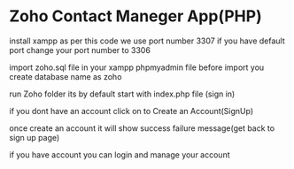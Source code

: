 # Zoho Contact Maneger App(PHP)

install xampp
as per this code we use port number 3307 
if you have default port change your port number to 3306

import zoho.sql file in your xampp phpmyadmin file before import you create database name as zoho

run Zoho folder 
its by default start with index.php file (sign in)

if you dont have an account click on to Create an Account(SignUp)

once create an account it will show success failure message(get back to sign up page)

if you have account you can login and manage your account

